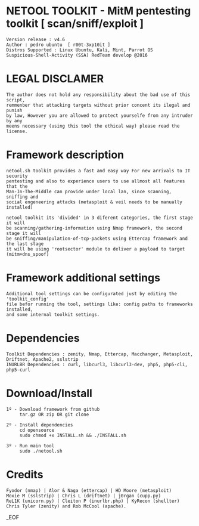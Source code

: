 # NETOOL TOOLKIT - MitM pentesting toolkit [ scan/sniff/exploit ]
    Version release : v4.6
    Author : pedro ubuntu  [ r00t-3xp10it ]
    Distros Supported : Linux Ubuntu, Kali, Mint, Parrot OS
    Suspicious-Shell-Activity (SSA) RedTeam develop @2016

# LEGAL DISCLAMER
    The author does not hold any responsibility about the bad use of this script,
    remmenber that attacking targets without prior concent its ilegal and punish
    by law, However you are allowed to protect yourselfe from any intruder by any
    meens necessary (using this tool the ethical way) please read the license.



# Framework description
    netool.sh toolkit provides a fast and easy way For new arrivals to IT security
    pentesting and also to experience users to use allmost all features that the
    Man-In-The-Middle can provide under local lan, since scanning, sniffing and
    social engeneering attacks (metasploit & veil needs to be manually installed)

    netool toolkit its 'divided' in 3 diferent categories, the first stage it will
    be scanning/gathering-information using Nmap framework, the second stage it will
    be sniffing/manipulation-of-tcp-packets using Ettercap framework and the last stage
    it will be using 'rootsector' module to deliver a payload to target (mitm+dns_spoof)

# Framework additional settings
    Additional tool settings can be configurated just by editing the 'toolkit_config'
    file befor running the tool, settings like: config paths to frameworks installed,
    and some internal toolkit settings.

# Dependencies
    Toolkit Dependencies : zenity, Nmap, Ettercap, Macchanger, Metasploit, Driftnet, Apache2, sslstrip
    INURLBR Dependencies : curl, libcurl3, libcurl3-dev, php5, php5-cli, php5-curl 



# Download/Install
    1º - Download framework from github
         tar.gz OR zip OR git clone

    2º - Install dependencies
         cd opensource
         sudo chmod +x INSTALL.sh && ./INSTALL.sh

    3º - Run main tool
         sudo ./netool.sh

# Credits
    Fyodor (nmap) | Alor & Naga (ettercap) | HD Moore (metasploit)
    Moxie M (sslstrip) | Chris L (driftnet) | j0rgan (cupp.py)
    ReL1K (unicorn.py) | Cleiton P (inurlbr.php) | KyRecon (shellter)
    Chris Tyler (zenity) and Rob McCool (apache).


_EOF

